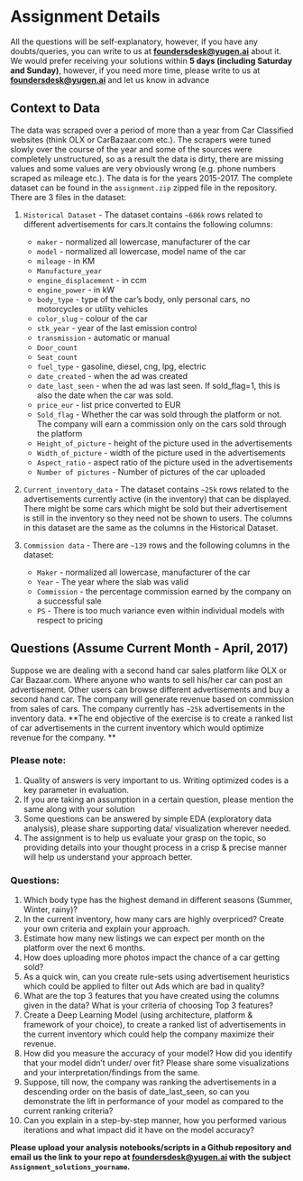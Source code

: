 # Assignment Details
All the questions will be self-explanatory, however, if you have any doubts/queries, you can write to us at **foundersdesk@yugen.ai** about it.
We would prefer receiving your solutions within **5 days (including Saturday and Sunday)**, however, if you need more time, please write to us at **foundersdesk@yugen.ai** and let us know in advance

## Context to Data
The data was scraped over a period of more than a year from Car Classified websites (think OLX or CarBazaar.com etc.). The scrapers were tuned slowly over the course of the year and some of the sources were completely unstructured, so as a result the data is dirty, there are missing values and some values are very obviously wrong (e.g. phone numbers scraped as mileage etc.). The data is for the years 2015-2017. 
The complete dataset can be found in the `assignment.zip` zipped file in the repository.
There are 3 files in the dataset:
1. `Historical Dataset` - The dataset contains `~686k` rows related to different advertisements for cars.It contains the following columns:
    - `maker` - normalized all lowercase, manufacturer of the car
    - `model` - normalized all lowercase, model name of the car
    - `mileage` - in KM
    - `Manufacture_year`
    - `engine_displacement` - in ccm
    - `engine_power` - in kW
    - `body_type` - type of the car’s body, only personal cars, no motorcycles or utility vehicles
    - `color_slug` - colour of the car
    - `stk_year` - year of the last emission control
    - `transmission` - automatic or manual
    - `Door_count`
    - `Seat_count`
    - `fuel_type` - gasoline, diesel, cng, lpg, electric
    - `date_created` - when the ad was created
    - `date_last_seen` - when the ad was last seen. If sold_flag=1, this is also the date when the car was sold.
    - `price_eur` - list price converted to EUR
    - `Sold_flag` - Whether the car was sold through the platform or not. The company will earn a commission only on the cars sold through the platform
    - `Height_of_picture` - height of the picture used in the advertisements 
    - `Width_of_picture` - width of the picture used in the advertisements 
    - `Aspect_ratio` - aspect ratio of the picture used in the advertisements 
    - `Number of pictures` - Number of pictures of the car uploaded

2. `Current_inventory_data` - The dataset contains `~25k` rows related to the advertisements currently active (in the inventory) that can be displayed. There might be some cars which might be sold but their advertisement is still in the inventory so they need not be shown to users. The columns in this dataset are the same as the columns in the Historical Dataset.

3. `Commission data` - There are `~139` rows and the following columns in the dataset:
    - `Maker` - normalized all lowercase, manufacturer of the car
    - `Year` - The year where the slab was valid
    - `Commission` - the percentage commission earned by the company on a successful sale
    - `PS` - There is too much variance even within individual models with respect to pricing

## Questions (Assume Current Month -  April, 2017)

Suppose we are dealing with a second hand car sales platform like OLX or Car Bazaar.com. Where anyone who wants to sell his/her car can post an advertisement. Other users can browse different advertisements and buy a second hand car. The company will generate revenue based on commission from sales of cars. The company currently has `~25k` advertisements in the inventory data. **The end objective of the exercise is to create a ranked list of car advertisements in the current inventory which would optimize revenue for the company. **

### Please note:
1. Quality of answers is very important to us. Writing optimized codes is a key parameter in evaluation.
2. If you are taking an assumption in a certain question, please mention the same along with your solution
3. Some questions can be answered by simple EDA (exploratory data analysis), please share supporting data/ visualization wherever needed.
4. The assignment is to help us evaluate your grasp on the topic, so providing details into your thought process in a crisp & precise manner will help us understand your approach better.

### Questions:
1. Which body type has the highest demand in different seasons (Summer, Winter, rainy)?
2. In the current inventory, how many cars are highly overpriced? Create your own criteria and explain your approach.
3. Estimate how many new listings we can expect per month on the platform over the next 6 months.
4. How does uploading more photos impact the chance of a car getting sold? 
5. As a quick win, can you create rule-sets using advertisement heuristics which could be applied to filter out Ads which are bad in quality?
6. What are the top 3 features that you have created using the columns given in the data? What is your criteria of choosing Top 3 features?
7. Create a Deep Learning Model (using architecture, platform & framework of your choice), to create a ranked list of advertisements in the current inventory which could help the company maximize their revenue.
8. How did you measure the accuracy of your model? How did you identify that your model didn’t under/ over fit? Please share some visualizations and your interpretation/findings from the same.
9. Suppose, till now, the company was ranking the advertisements in a descending order on the basis of date_last_seen, so can you demonstrate the lift in performance of your model as compared to the current ranking criteria?
10. Can you explain in a step-by-step manner, how you performed various iterations and what impact did it have on the model accuracy?

**Please upload your analysis notebooks/scripts in a Github repository and email us the link to your repo at foundersdesk@yugen.ai with the subject `Assignment_solutions_yourname`.**
